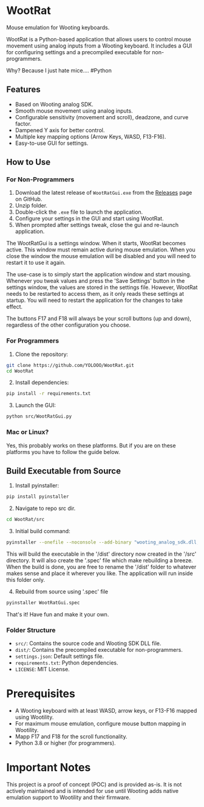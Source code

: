 # WootRat
Mouse emulation for Wooting keyboards.

WootRat is a Python-based application that allows users to control mouse movement using analog inputs from a Wooting keyboard. It includes a GUI for configuring settings and a precompiled executable for non-programmers.

Why? Because I just hate mice.... #Python

## Features
- Based on Wooting analog SDK.
- Smooth mouse movement using analog inputs.
- Configurable sensitivity (movement and scroll), deadzone, and curve factor.
- Dampened Y axis for better control.
- Multiple key mapping options (Arrow Keys, WASD, F13-F16).
- Easy-to-use GUI for settings.

## How to Use
### For Non-Programmers
1. Download the latest release of `WootRatGui.exe` from the [Releases](https://github.com/YOLOOO/WootRat/releases) page on GitHub.
2. Unzip folder.
3. Double-click the `.exe` file to launch the application.
4. Configure your settings in the GUI and start using WootRat.
5. When prompted after settings tweak, close the gui and re-launch application.

The WootRatGui is a settings window. When it starts, WootRat becomes active.
This window must remain active during mouse emulation.
When you close the window the mouse emulation will be disabled and you will need to restart it to use it again.

The use-case is to simply start the application window and start mousing. Whenever you tweak values and press the 'Save Settings' button in the settings window, the values are stored in the settings file. However, WootRat needs to be restarted to access them, as it only reads these settings at startup. You will need to restart the application for the changes to take effect.

The buttons F17 and F18 will always be your scroll buttons (up and down), regardless of the other configuration you choose.

### For Programmers
1. Clone the repository: 
```bash
git clone https://github.com/YOLOOO/WootRat.git
cd WootRat
```
2.  Install dependencies:
```bash
pip install -r requirements.txt
```
3.  Launch the GUI:
```bash
python src/WootRatGui.py
```
### Mac or Linux?
Yes, this probably works on these platforms. But if you are on these platforms you have to follow the guide below.

## Build Executable from Source
1. Install pyinstaller:
```bash
pip install pyinstaller
```
2. Navigate to repo src dir.
```bash
cd WootRat/src
```
3. Initial build command:
```bash
pyinstaller --onefile --noconsole --add-binary "wooting_analog_sdk.dll;." --add-data "WootRat.png;icon" --add-data "WootRat.ico;ico" --add-data "style.qss;." --add-data "settings.json;." --icon "WootRat.ico" WootRatGui.py
```

This will build the executable in the '/dist' directory now created in the '/src' directory. It will also create the '.spec' file which make rebuilding a breeze. When the build is done, you are free to rename the '/dist' folder to whatever makes sense and place it wherever you like. The application will run inside this folder only.

4. Rebuild from source using '.spec' file
```bash
pyinstaller WootRatGui.spec
```

That's it! Have fun and make it your own.

### Folder Structure
- `src/`: Contains the source code and Wooting SDK DLL file.
- `dist/`: Contains the precompiled executable for non-programmers.
- `settings.json`: Default settings file.
- `requirements.txt`: Python dependencies.
- `LICENSE`: MIT License.

# Prerequisites
- A Wooting keyboard with at least WASD, arrow keys, or F13-F16 mapped using Wootility.
- For maximum mouse emulation, configure mouse button mapping in Wootility.
- Mapp F17 and F18 for the scroll functionality.
- Python 3.8 or higher (for programmers).

# Important Notes
This project is a proof of concept (POC) and is provided as-is. It is not actively maintained and is intended for use until Wooting adds native emulation support to Wootility and their firmware.
